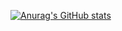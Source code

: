 [![Anurag's GitHub stats](https://github-readme-stats.vercel.app/api?username=Froidland&count_private=true&theme=dark)](https://github.com/anuraghazra/github-readme-stats)
